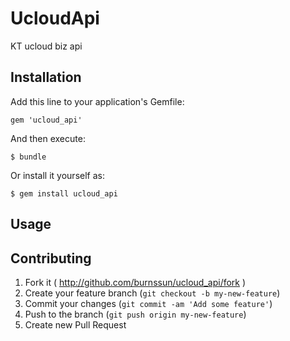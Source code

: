 # UcloudApi

KT ucloud biz api


## Installation

Add this line to your application's Gemfile:

    gem 'ucloud_api'

And then execute:

    $ bundle

Or install it yourself as:

    $ gem install ucloud_api

## Usage


## Contributing

1. Fork it ( http://github.com/burnssun/ucloud_api/fork )
2. Create your feature branch (`git checkout -b my-new-feature`)
3. Commit your changes (`git commit -am 'Add some feature'`)
4. Push to the branch (`git push origin my-new-feature`)
5. Create new Pull Request
